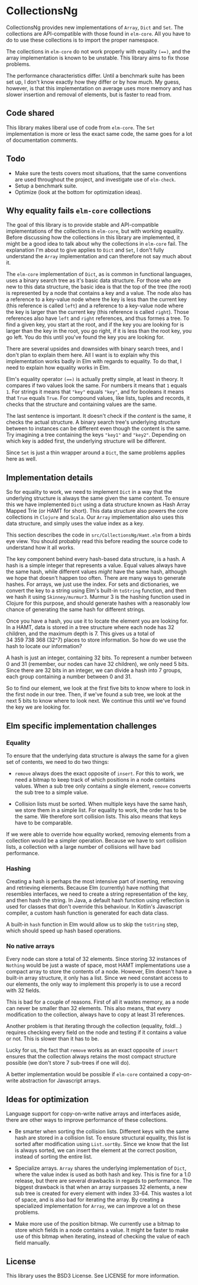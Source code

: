 # CollectionsNg

CollectionsNg provides new implementations of `Array`, `Dict` and `Set`. The collections are
API-compatible with those found in `elm-core`. All you have to do to use these collections is to
import the proper namespace.

The collections in `elm-core` do not work properly with equality `(==)`, and the array implementation
is known to be unstable. This library aims to fix those problems.

The performance characteristics differ. Until a benchmark suite has been set up, I don't know exactly
how they differ or by how much. My guess, however, is that this implementation on average uses more memory
and has slower insertion and removal of elements, but is faster to read from.

## Code shared

This library makes liberal use of code from `elm-core`. The `Set` implementation is more
or less the exact same code, the same goes for a lot of documentation comments.

## Todo

* Make sure the tests covers most situations, that the same conventions are used
throughout the project, and investigate use of `elm-check`.
* Setup a benchmark suite.
* Optimize (look at the bottom for optimization ideas).

## Why equality fails `elm-core` collections

The goal of this library is to provide stable and API-compatible implementations of the collections
in `elm-core`, but with working equality. Before discussing how the collections in this library
are implemented, it might be a good idea to talk about why the collections in `elm-core` fail.
The explanation I'm about to give applies to `Dict` and `Set`, I don't fully understand the `Array`
implementation and can therefore not say much about it.

The `elm-core` implementation of `Dict`, as is common in functional languages, uses a binary search
tree as it's basic data structure. For those who are new to this data structure, the basic idea is
that the top of the tree (the root) is represented by a node that contains a key and a value. The
node also has a reference to a key-value node where the key is less than the current key (this
reference is called `left`) and a reference to a key-value node where the key is larger than the
current key (this reference is called `right`). Those references also have `left` and `right`
references, and thus formes a tree. To find a given key, you start at the root, and if the
key you are looking for is larger than the key in the root, you go right, if it is less than
the root key, you go left. You do this until you've found the key you are looking for.

There are several upsides and downsides with binary search trees, and I don't plan to explain them
here. All I want is to explain why this implementation works badly in Elm with regards to equality.
To do that, I need to explain how equality works in Elm.

Elm's equality operator `(==)` is actually pretty simple, at least in theory. It compares if two
values look the same. For numbers it means that `1` equals `1`. For strings it means that `"key"`
equals `"key"`, and for booleans it means that `True` equals `True`. For compound values, like
lists, tuples and records, it checks that the structure and containing values are the same.

The last sentence is important. It doesn't check if the *content* is the same, it checks the
actual structure. A binary search tree's underlying structure between to instances can be different
even though the content is the same. Try imagining a tree containing the keys `"key1"` and `"key2"`.
Depending on which key is added first, the underlying structure will be different.

Since `Set` is just a thin wrapper around a `Dict`, the same problems applies here as well.

## Implementation details

So for equality to work, we need to implement `Dict` in a way that the underlying structure is
always the same given the same content. To ensure this we have implemented `Dict` using a data
structure known as Hash Array Mapped Trie (or HAMT for short). This data structure also powers the
core collections in `Clojure` and `Scala`. Our `Array` implementation also uses this data structure,
and simply uses the value index as a key.

This section describes the code in `src/CollectionsNg/Hamt.elm` from a birds eye view. You
should probably read this before reading the source code to understand how it all works.

The key component behind every hash-based data structure, is a hash. A hash is a simple
integer that represents a value. Equal values always have the same hash, while different
values *might* have the same hash, although we hope that doesn't happen too often. There
are many ways to generate hashes. For arrays, we just use the index. For sets and
dictionaries, we convert the key to a string using Elm's built-in `toString` function,
and then we hash it using `Skinney/murmur3`. Murmur 3 is the hashing function used
in Clojure for this purpose, and should generate hashes with a reasonably low chance
of generating the same hash for different strings.

Once you have a hash, you use it to locate the element you are looking for. In a HAMT,
data is stored in a tree structure where each node has 32 children, and the maximum
depth is 7. This gives us a total of 34 359 738 368 (32^7) places to store information.
So how do we use the hash to locate our information?

A hash is just an integer, containing 32 bits. To represent a number between 0 and 31 (remember, our
nodes can have 32 children), we only need 5 bits. Since there are 32 bits in an integer,
we can divide a hash into 7 groups, each group containing a number between 0 and 31.

So to find our element, we look at the first five bits to know where to look in the
first node in our tree. Then, if we've found a sub tree, we look at the next 5 bits
to know where to look next. We continue this until we've found the key we are looking for.

## Elm specific implementation challenges

### Equality

To ensure that the underlying data structure is always the same for a given set of contents,
we need to do two things:

* `remove` always does the exact opposite of `insert`. For this to work, we need a
bitmap to keep track of which positions in a node contains values. When a sub tree
only contains a single element, `remove` converts the sub tree to a simple value.

* Collision lists must be sorted. When multiple keys have the same hash, we store them
in a simple list. For equality to work, the order has to be the same. We therefore
sort collision lists. This also means that keys have to be comparable.

If we were able to override how equality worked, removing elements from a collection
would be a simpler operation. Because we have to sort collision lists, a collection
with a large number of collisions will have bad performance.

### Hashing

Creating a hash is perhaps the most intensive part of inserting, removing and retrieving elements.
Because Elm (currently)
have nothing that resembles interfaces, we need to create a string representation of the key,
and then hash the string. In Java, a default hash function using reflection is used for classes
that don't override this behaviour. In Kotlin's Javascript compiler, a custom hash function is
generated for each data class.

A built-in `hash` function in Elm would allow us to skip the `toString` step, which
should speed up hash based operations.

### No native arrays

Every node can store a total of 32 elements. Since storing
32 instances of `Nothing` would be just a waste of space, most HAMT implementations
use a compact array to store the contents of a node. However, Elm doesn't have a
built-in array structure, it only has a list. Since we need constant access to our
elements, the only way to implement this properly is to use a record with 32 fields.

This is bad for a couple of reasons. First of all it wastes memory, as a node can never
be smaller than 32 elements. This also means, that every modification to the collection,
always have to copy at least 31 references.

Another problem is that iterating through the collection (equality, foldl...) requires checking every field
on the node and testing if it contains a value or not. This is slower than it has to be.

Lucky for us, the fact that `remove` works as an exact opposite of `insert` ensures
that the collection always retains the most compact structure possible (we don't store 7 sub-trees
if one will do).

A better implementation would be possible if `elm-core` contained a copy-on-write abstraction
for Javascript arrays.

## Ideas for optimization

Language support for copy-on-write native arrays and interfaces aside, there are other ways to
improve performance of these collections.

* Be smarter when sorting the collision lists. Different keys with the same hash are stored in
a collision list. To ensure structural equality, this list is sorted after modification using
`List.sortBy`. Since we know that the list is always sorted, we can insert the element at
the correct position, instead of sorting the entire list.

* Specialize arrays. `Array` shares the underlying implementation of `Dict`, where the value index
is used as both hash and key. This is fine for a 1.0 release, but there are several drawbacks in
regards to performance. The biggest drawback is that when an array surpasses 32 elements, a new
sub tree is created for every element with index 33-64. This wastes a lot of space, and is also bad for iterating
the array. By creating a specialized implementation for `Array`, we can improve a lot on these
problems.

* Make more use of the position bitmap. We currently use a bitmap to store which fields in a node
contains a value. It might be faster to make use of this bitmap when iterating, instead of checking
the value of each field manually.

## License

This library uses the BSD3 License. See LICENSE for more information.

